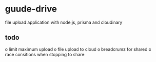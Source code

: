 # guude-drive
file upload application with node js, prisma and cloudinary


## todo

o  limit maximum upload
o  file upload to cloud
o  breadcrumz for shared 
o  race consitions when stopping to share
